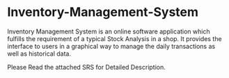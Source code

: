 # Inventory-Management-System
Inventory Management System is an online software application which fulfills the requirement of a typical Stock Analysis in a shop. It provides the interface to users in a graphical way to manage the daily transactions as well as historical data.

Please Read the attached SRS for Detailed Description.

